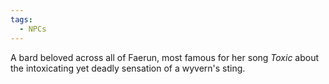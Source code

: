 ```yaml
---
tags:
  - NPCs
---
```

A bard beloved across all of Faerun, most famous for her song *Toxic* about the intoxicating yet deadly sensation of a wyvern's sting.